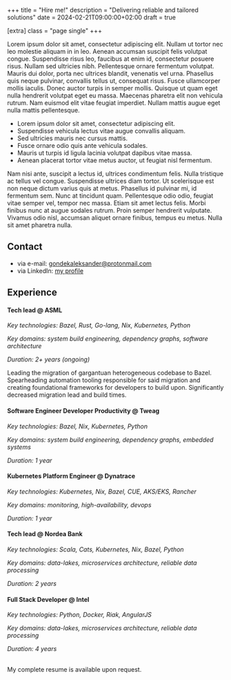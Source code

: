 +++
title = "Hire me!"
description = "Delivering reliable and tailored solutions"
date = 2024-02-21T09:00:00+02:00
draft = true

[extra]
class = "page single"
+++

Lorem ipsum dolor sit amet, consectetur adipiscing elit. Nullam ut tortor nec leo molestie aliquam in in leo. Aenean accumsan suscipit felis volutpat congue. Suspendisse risus leo, faucibus at enim id, consectetur posuere risus. Nullam sed ultricies nibh. Pellentesque ornare fermentum volutpat. Mauris dui dolor, porta nec ultrices blandit, venenatis vel urna. Phasellus quis neque pulvinar, convallis tellus ut, consequat risus. Fusce ullamcorper mollis iaculis. Donec auctor turpis in semper mollis. Quisque ut quam eget nulla hendrerit volutpat eget eu massa. Maecenas pharetra elit non vehicula rutrum. Nam euismod elit vitae feugiat imperdiet. Nullam mattis augue eget nulla mattis pellentesque.

* Lorem ipsum dolor sit amet, consectetur adipiscing elit.
* Suspendisse vehicula lectus vitae augue convallis aliquam.
* Sed ultricies mauris nec cursus mattis.
* Fusce ornare odio quis ante vehicula sodales.
* Mauris ut turpis id ligula lacinia volutpat dapibus vitae massa.
* Aenean placerat tortor vitae metus auctor, ut feugiat nisl fermentum.

Nam nisi ante, suscipit a lectus id, ultrices condimentum felis. Nulla tristique ac tellus vel congue. Suspendisse ultrices diam tortor. Ut scelerisque est non neque dictum varius quis at metus. Phasellus id pulvinar mi, id fermentum sem. Nunc at tincidunt quam. Pellentesque odio odio, feugiat vitae semper vel, tempor nec massa. Etiam sit amet lectus felis. Morbi finibus nunc at augue sodales rutrum. Proin semper hendrerit vulputate. Vivamus odio nisl, accumsan aliquet ornare finibus, tempus eu metus. Nulla sit amet pharetra nulla.

## Contact

* via e-mail: [gondekaleksander@protonmail.com](mailto:gondekaleksander@protonmail.com)
* via LinkedIn: [my profile](https://www.linkedin.com/in/aleksander-gondek)
## Experience

#### Tech lead @ ASML

*Key technologies: Bazel, Rust, Go-lang, Nix, Kubernetes, Python*

*Key domains: system build engineering, dependency graphs, software architecture*

*Duration: 2+ years (ongoing)*

Leading the migration of gargantuan heterogeneous codebase to Bazel. Spearheading automation tooling responsible for said migration and creating foundational frameworks for developers to build upon. Significantly decreased migration lead and build times.

#### Software Engineer Developer Productivity @ Tweag

*Key technologies: Bazel, Nix, Kubernetes, Python*

*Key domains: system build engineering, dependency graphs, embedded systems*

*Duration: 1 year*

#### Kubernetes Platform Engineer @ Dynatrace

*Key technologies: Kubernetes, Nix, Bazel, CUE, AKS/EKS, Rancher*

*Key domains: monitoring, high-availability, devops*

*Duration: 1 year*

#### Tech lead @ Nordea Bank
*Key technologies: Scala, Cats, Kubernetes, Nix, Bazel, Python*

*Key domains: data-lakes, microservices architecture, reliable data processing*

*Duration: 2 years*

#### Full Stack Developer @ Intel
*Key technologies: Python, Docker, Riak, AngularJS*

*Key domains: data-lakes, microservices architecture, reliable data processing*

*Duration: 4 years*

<br/>
My complete resume is available upon request. 
